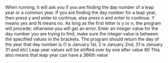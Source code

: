When running, it will ask you if you are finding the day number of a leap year or a common year. If you are finding the day number for a leap year, then press y and enter to continue, else press n and enter to continue. Y means yes and N means no. As long as the first letter is y or n, the program will procede; otherwise you will get an error.
Enter an integer value for the day number you are trying to find, make sure the integer value is between the specified values in the brackets. 
The program should return the day of the year that day number is (1 is January 1st; 2 is January 2nd; 31 is January 31 and etc) 
Leap year values will be shifted over by one after value 60
This also means that leap year can have a 366th value
